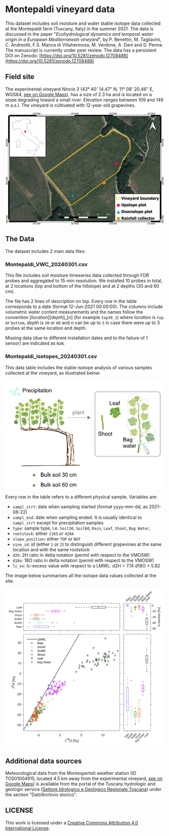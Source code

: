 # Montepaldi vineyard data

This dataset includes soil moisture and water stable isotope data collected at the Montepaldi farm (Tuscany, Italy) in the summer 2021. The data is discussed in the paper "*Ecohydrological dynamics and temporal water origin in a European Mediterranean vineyard*", by P. Benettin, M. Tagliavini, C. Andreotti, F.S. Manca di Villahermosa, M. Verdone, A. Dani and D. Penna. The manuscript is currently under peer review. The data has a persistent DOI on Zenodo: [https://doi.org/10.5281/zenodo.12708488](https://doi.org/10.5281/zenodo.12708488)

## Field site

The experimental vineyard *Nincio 3* (43° 40' 14.47" N, 11° 08' 20.46" E, WGS84, [see on Google Maps](https://maps.app.goo.gl/tfqomNEx16TET9An8)), has a size of 2.3 ha and is located on a slope degrading toward a small river. Elevation ranges between 109 and 146 m a.s.l. The vineyard is cultivated with 12-year-old grapevines. 

![](01_field_location.jpeg) 

## The Data

The dataset includes 2 main data files: 

### Montepaldi_VWC_20240301.csv

This file includes soil moisture timeseries data collected through FDR probes and aggregated to 15-min resolution. We installed 10 probes in total, at 2 locations (top and bottom of the hillslope) and at 2 depths (30 and 60 cm). 

The file has 2 lines of description on top. Every row in the table corresponds to a date (format 12-Jun-2021 00:00:00). The columns include volumetric water content measurements and the names follow the convention [*location*][*depth*]_[*n*] (for example `top30_1`) where *location* is `top` or `bottom`, *depth* is `30` or `60` and *n* can be up to `3` in case there were up to 3 probes at the same location and depth.

Missing data (due to different installation dates and to the failure of 1 sensor) are indicated as `NaN`.

### Montepaldi_isotopes_20240301.csv

This data table includes the stable isotope analysis of various samples collected at the vineyard, as illustrated below:

![](02_sampling.png)

Every row in the table refers to a different physical sample. Variables are:

- `sampl_strt`: date when sampling started (format yyyy-mm-dd, as 2021-06-22)
- `sampl_end`: date when sampling ended. It is usually identical to `sampl_strt` except for precipitation samples
- `type`: sample type, i.e. `Soil30`, `Soil60`, `Rain`, `Leaf`, `Shoot`, `Bag Water`,
- `rootstock`: either `1103` or `420A`
- `slope_position`: either `TOP` or `BOT`
- `vine_id`: id (either `1` or `2`) to distinguish different grapevines at the same location and with the same rootstock
- `d2h`: 2H ratio in delta notation (permil with respect to the VMOSW)
- `d18o`: 18O ratio in delta notation (permil with respect to the VMOSW)
- `lc_ex`: lc-excess value with respect to a LMWL: d2H = 7.14 d18O + 5.82

The image below summarises all the isotope data values collected at the site.

![](Montepaldi_dual-isotope-plot_20240301.png)

## Additional data sources

Meteorological data from the Montespertoli weather station (ID TOS01004915, located 4.5 km away from the experimental vineyard, [see on Google Maps](https://maps.app.goo.gl/sDGXbXdZMLd8vKiy8)) is available from the portal of the Tuscany hydrologic and geologic service ([Settore Idrologico e Geologico Regionale Toscana](https://sir.toscana.it/)) under the section "Dati/Archivio storico".

## LICENSE

This work is licensed under a
[Creative Commons Attribution 4.0 International License][cc-by].

[cc-by]: http://creativecommons.org/licenses/by/4.0/
